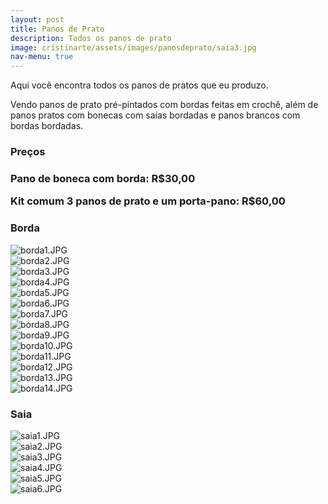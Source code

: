 ```yaml
---
layout: post
title: Panos de Prato
description: Todos os panos de prato
image: cristinarte/assets/images/panosdeprato/saia3.jpg
nav-menu: true
---
```


Aqui você encontra todos os panos de pratos que eu produzo.

Vendo panos de prato pré-pintados com bordas feitas em crochê, além de panos pratos com bonecas com saias bordadas e panos brancos com bordas bordadas.

<h3>Preços<h3>
<div class="box">
	<p>Pano de boneca com borda: R$30,00</p>
    <p>Kit comum 3 panos de prato e um porta-pano: R$60,00</p>
</div>

<h3>Borda</h3>
<div class="box alt">
	<div class="row 50% uniform">
		<div class="4u"><span class="image fit"><img src="{% link /cristinarte/assets/images/panosdeprato/borda1.JPG %}" alt="borda1.JPG" /></span></div>
		<div class="4u"><span class="image fit"><img src="{% link /cristinarte/assets/images/panosdeprato/borda2.JPG %}" alt="borda2.JPG" /></span></div>
		<div class="4u$"><span class="image fit"><img src="{% link /cristinarte/assets/images/panosdeprato/borda3.JPG %}" alt="borda3.JPG" /></span></div>
		<!-- Break -->
		<div class="4u"><span class="image fit"><img src="{% link /cristinarte/assets/images/panosdeprato/borda4.JPG %}" alt="borda4.JPG" /></span></div>
		<div class="4u"><span class="image fit"><img src="{% link /cristinarte/assets/images/panosdeprato/borda5.JPG %}" alt="borda5.JPG" /></span></div>
		<div class="4u$"><span class="image fit"><img src="{% link /cristinarte/assets/images/panosdeprato/borda6.JPG %}" alt="borda6.JPG" /></span></div>
		<!-- Break -->
		<div class="4u"><span class="image fit"><img src="{% link /cristinarte/assets/images/panosdeprato/borda7.JPG %}" alt="borda7.JPG" /></span></div>
		<div class="4u"><span class="image fit"><img src="{% link /cristinarte/assets/images/panosdeprato/borda8.JPG %}" alt="borda8.JPG" /></span></div>
		<div class="4u$"><span class="image fit"><img src="{% link /cristinarte/assets/images/panosdeprato/borda9.JPG %}" alt="borda9.JPG" /></span></div>
		<!-- Break -->
		<div class="4u"><span class="image fit"><img src="{% link /cristinarte/assets/images/panosdeprato/borda10.JPG %}" alt="borda10.JPG" /></span></div>
		<div class="4u"><span class="image fit"><img src="{% link /cristinarte/assets/images/panosdeprato/borda11.JPG %}" alt="borda11.JPG" /></span></div>
		<div class="4u$"><span class="image fit"><img src="{% link /cristinarte/assets/images/panosdeprato/borda12.JPG %}" alt="borda12.JPG" /></span></div>
		<!-- Break -->
		<div class="4u"><span class="image fit"><img src="{% link /cristinarte/assets/images/panosdeprato/borda13.JPG %}" alt="borda13.JPG" /></span></div>
		<div class="4u$"><span class="image fit"><img src="{% link /cristinarte/assets/images/panosdeprato/borda14.JPG %}" alt="borda14.JPG" /></span></div>
	</div>
</div>

<h3>Saia</h3>
<div class="box alt">
	<div class="row 50% uniform">
		<div class="4u"><span class="image fit"><img src="{% link /cristinarte/assets/images/panosdeprato/saia1.JPG %}" alt="saia1.JPG" /></span></div>
		<div class="4u"><span class="image fit"><img src="{% link /cristinarte/assets/images/panosdeprato/saia2.JPG %}" alt="saia2.JPG" /></span></div>
		<div class="4u$"><span class="image fit"><img src="{% link /cristinarte/assets/images/panosdeprato/saia3.JPG %}" alt="saia3.JPG" /></span></div>
		<!-- Break -->
		<div class="4u"><span class="image fit"><img src="{% link /cristinarte/assets/images/panosdeprato/saia4.JPG %}" alt="saia4.JPG" /></span></div>
		<div class="4u"><span class="image fit"><img src="{% link /cristinarte/assets/images/panosdeprato/saia5.JPG %}" alt="saia5.JPG" /></span></div>
		<div class="4u$"><span class="image fit"><img src="{% link /cristinarte/assets/images/panosdeprato/saia6.JPG %}" alt="saia6.JPG" /></span></div>
	</div>
</div>

<!-- End Panos de Prato Gallery -->